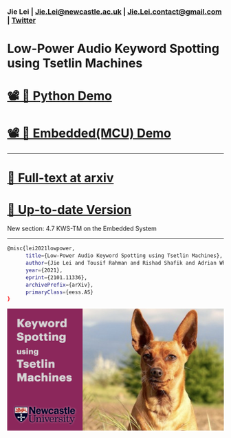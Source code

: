 ### Jie Lei | Jie.Lei@newcastle.ac.uk |  Jie.Lei.contact@gmail.com | [Twitter](https://twitter.com/That_JieLei)

# Low-Power Audio Keyword Spotting using Tsetlin Machines


# [📽 🐍 Python Demo](https://youtu.be/JW0tztpjX8k)

# [📽 📱 Embedded(MCU) Demo ](https://youtu.be/M_lY8SJH3yo)

---

# [📜 Full-text at arxiv](https://arxiv.org/abs/2101.11336)

# [📜 Up-to-date Version ](https://github.com/JieGH/about/blob/gh-pages/KWSTM/round_1_arxiv_Article__Low_Power_Audio_Keyword_Spotting_using_Tsetlin_Machines.pdf)
New section: 4.7 KWS-TM on the Embedded System

---

```bash
@misc{lei2021lowpower,
      title={Low-Power Audio Keyword Spotting using Tsetlin Machines}, 
      author={Jie Lei and Tousif Rahman and Rishad Shafik and Adrian Wheeldon and Alex Yakovlev and Ole-Christoffer Granmo and Fahim Kawsar and Akhil Mathur},
      year={2021},
      eprint={2101.11336},
      archivePrefix={arXiv},
      primaryClass={eess.AS}
}
```

![ ](pic.jpeg)

